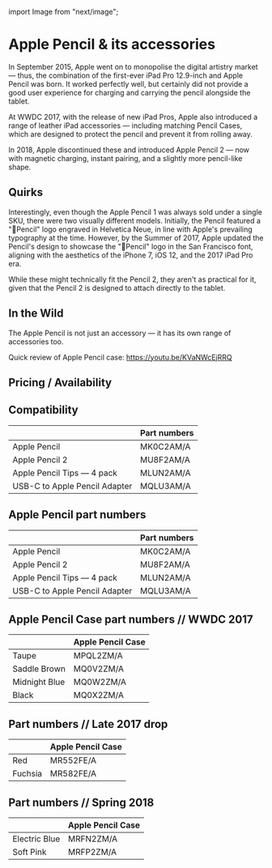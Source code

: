 import Image from "next/image";

# Apple Pencil & its accessories

In September 2015, Apple went on to monopolise the digital artistry market — thus, the combination of the first-ever iPad Pro 12.9-inch and Apple Pencil was born. It worked perfectly well, but certainly did not provide a good user experience for charging and carrying the pencil alongside the tablet.

At WWDC 2017, with the release of new iPad Pros, Apple also introduced a range of leather iPad accessories — including matching Pencil Cases, which are designed to protect the pencil and prevent it from rolling away.

In 2018, Apple discontinued these and introduced Apple Pencil 2 — now with magnetic charging, instant pairing, and a slightly more pencil-like shape.

## Quirks

Interestingly, even though the Apple Pencil 1 was always sold under a single SKU, there were two visually different models. Initially, the Pencil featured a "Pencil" logo engraved in Helvetica Neue, in line with Apple's prevailing typography at the time. However, by the Summer of 2017, Apple updated the Pencil's design to showcase the "Pencil" logo in the San Francisco font, aligning with the aesthetics of the iPhone 7, iOS 12, and the 2017 iPad Pro era.

While these might technically fit the Pencil 2, they aren't as practical for it, given that the Pencil 2 is designed to attach directly to the tablet.

## In the Wild

The Apple Pencil is not just an accessory — it has its own range of accessories too.

Quick review of Apple Pencil case: https://youtu.be/KVaNWcEjRRQ

## Pricing / Availability

## Compatibility

|                               | Part numbers |
| ----------------------------- | ------------ |
| Apple Pencil                  | MK0C2AM/A    |
| Apple Pencil 2                | MU8F2AM/A    |
| Apple Pencil Tips — 4 pack    | MLUN2AM/A    |
| USB-C to Apple Pencil Adapter | MQLU3AM/A    |

## Apple Pencil part numbers

|                               | Part numbers |
| ----------------------------- | ------------ |
| Apple Pencil                  | MK0C2AM/A    |
| Apple Pencil 2                | MU8F2AM/A    |
| Apple Pencil Tips — 4 pack    | MLUN2AM/A    |
| USB-C to Apple Pencil Adapter | MQLU3AM/A    |

## Apple Pencil Case part numbers // WWDC 2017

|               | Apple Pencil Case |
| ------------- | ----------------- |
| Taupe         | MPQL2ZM/A         |
| Saddle Brown  | MQ0V2ZM/A         |
| Midnight Blue | MQ0W2ZM/A         |
| Black         | MQ0X2ZM/A         |

## Part numbers // Late 2017 drop

|         | Apple Pencil Case |
| ------- | ----------------- |
| Red     | MR552FE/A         |
| Fuchsia | MR582FE/A         |

## Part numbers // Spring 2018

|               | Apple Pencil Case |
| ------------- | ----------------- |
| Electric Blue | MRFN2ZM/A         |
| Soft Pink     | MRFP2ZM/A         |
